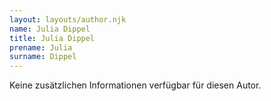 ```yaml
---
layout: layouts/author.njk
name: Julia Dippel
title: Julia Dippel
prename: Julia
surname: Dippel
---
```

Keine zusätzlichen Informationen verfügbar für diesen Autor.
